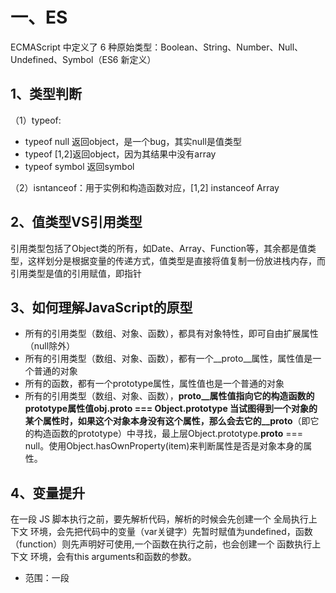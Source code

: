 # 一、ES

ECMAScript 中定义了 6 种原始类型：Boolean、String、Number、Null、Undefined、Symbol（ES6 新定义）
	
## 1、类型判断
（1）typeof:
* typeof null 返回object，是一个bug，其实null是值类型
* typeof [1,2]返回object，因为其结果中没有array
* typeof symbol 返回symbol

（2）isntanceof：用于实例和构造函数对应，[1,2] instanceof Array
	
## 2、值类型VS引用类型
引用类型包括了Object类的所有，如Date、Array、Function等，其余都是值类型，这样划分是根据变量的传递方式，值类型是直接将值复制一份放进栈内存，而引用类型是值的引用赋值，即指针
	
## 3、如何理解JavaScript的原型

* 所有的引用类型（数组、对象、函数），都具有对象特性，即可自由扩展属性（null除外）
* 所有的引用类型（数组、对象、函数），都有一个__proto__属性，属性值是一个普通的对象
* 所有的函数，都有一个prototype属性，属性值也是一个普通的对象
* 所有的引用类型（数组、对象、函数），__proto__属性值指向它的构造函数的prototype属性值obj.__proto__ === Object.prototype
当试图得到一个对象的某个属性时，如果这个对象本身没有这个属性，那么会去它的__proto__（即它的构造函数的prototype）中寻找，最上层Object.prototype.__proto__ === null。使用Object.hasOwnProperty(item)来判断属性是否是对象本身的属性。

## 4、变量提升
在一段 JS 脚本执行之前，要先解析代码，解析的时候会先创建一个 全局执行上下文 环境，会先把代码中的变量（var关键字）先暂时赋值为undefined，函数（function）则先声明好可使用,一个函数在执行之前，也会创建一个 函数执行上下文 环境，会有this arguments和函数的参数。
* 范围：一段<script>、js 文件或者一个函数
* 全局上下文：变量定义，函数声明
* 函数上下文：变量定义，函数声明，this，arguments
其中this的值是在执行的时候才能确认，定义的时候不能确认！

## 5、作用域与作用域链与闭包
JS 没有块级作用域，只有全局作用域和函数作用域，es6开始有块级作用域；  
当前作用域没有定义的变量即自由变量，会向父级作用域寻找，没有就一层层向上找，这种关系就是作用域链。
闭包有两个应用场景：函数作为返回值、函数作为参数传递，自由变量将从作用域链中去寻找，但是 依据的是函数定义时的作用域链，而不是函数执行时。
	
	function F1() {
		var a = 100
		return function () {
			console.log(a)
		}
	}
	function F2(f1) {
		var a = 200
		console.log(f1())
	}
	var f1 = F1()
	F2(f1)//输出100 undefined

## 5、js事件循环
JS是单线程且非阻塞，单线程指只有一条主线程处理所有的任务，而非阻塞指异步任务会被挂起，返回结果是再执行响应回调；
同步执行的方法会被依次加入执行栈依次执行，而异步执行的方法返回结果后被放入宏任务或者微任务列表中，微任务指new Promise()(网络请求),new MutationObserver()，宏任务指setTimeout()、setInterval()，微任务优先级较高，异步回调只有在主线程空闲时才会按顺序被执行回调;

## 6、箭头函数
es6之前，函数中的this是全局变量，箭头函数中this是父作用域的this.

## 7、ES6 模块化如何使用？

	如果只是输出一个对象
	// 创建 util1.js 文件，内容如
	export default {
		a: 100
	}
	// 创建 index.js 文件，内容如
	import obj from './util1.js'
	console.log(obj)
	
	如果输出多个对象
	// 创建 util2.js 文件，内容如
	export function fn1() {
			alert('fn1')
	}
	export function fn2() {
			alert('fn2')
	}
	// 创建 index.js 文件，内容如
	import { fn1, fn2 } from './util2.js'
	fn1()
	fn2()

## 8、ES6 class 和普通构造函数的区别
* class 是一种新的语法形式，是class Name {...}这种形式，和函数的写法完全不一样
* 两者对比，构造函数函数体的内容要放在 class 中的constructor函数中，constructor即构造器，初始化实例时默认执行
* class 中函数的写法是add() {...}这种形式，并没有function关键字
* class实现继承class Dog extends Animal，子类的constructor一定要执行super()，以调用父类的constructor

## 9、ES6 中新增的数据类型有哪些？
* Set类似于数组，但数组可以允许元素重复，Set 不允许元素重复
* Map 类似于对象，但普通对象的 key 必须是字符串或者数字，而 Map 的 key 可以是任何数据类型

## 10、Promise
Promise用于存放异步操作的消息，保存未来才会结束的事件，Promise对象只有三种状态pending(进行中)、fullfilled(已成功)、rejected(已失败)，不受外界影响，由异步操作的结果决定，一旦改变，状态就凝固了。
	
	const promise = new Promise(function(resolve,reject){
	//是两个函数由js引擎提供pending→fulfilled（resolve），pending→rejected（reject）
		if(/*异步操作成功*/){
			resolve(value);
		}else{
			reject(value);
		}
	})
  //实例完成后，用then执行两种状态的回调函数
	promise.then(function(value){
		//成功
	},function(error){
		//失败
	});
Promise对象新建后会立即执行，而回调是等所有同步任务执行完成执行。

# 二、JS-Web-API
## 1、BOM（浏览器对象模型）
是浏览器本身的一些信息的设置和获取，例如获取浏览器的宽度、高度，设置让浏览器跳转到哪个地址。navigator、screen、location、history

## 2、DOM
浏览器会将HTML转变成DOM，是一棵树，DOM 就是 JS 能识别的 HTML 结构，一个普通的 JS 对象或者数组。

## 3、property 和 attribute 的区别是什么？
* property:DOM 节点就是一个 JS 对象，有可扩展性特征，节点可以有style属性，有className nodeName nodeType属性，这些都是 JS 范畴的属性，符合 JS 语法标准的。
* attribute:property 的获取和修改，是直接改变 JS 对象，而 attribute 是直接改变 HTML 的属性，get 和 set attribute 时，还会触发 DOM 的查询或者重绘、重排，频繁操作会影响页面性能

## 4、DOM 操作的基本 API 有哪些？
添加appendChild、获取父元素parentElement、获取子元素childNodes、删除节点removeChild；

## 5、什么是事件冒泡？
在DOM节点上触发一个事件后，会根据DOM的结构向上冒泡，e.stopPropagation()阻止冒泡

## 6、如何使用事件代理？有何好处？
在父节点添加事件监听，可以监听所有子节点的事件。优点是使代码简洁，减少浏览器的内存占用

## 7、手写 XMLHttpRequest 不借助任何库
	var xhr = new XMLHttpRequest()
	xhr.onreadystatechange = function () {
			// 这里的函数异步执行，可参考之前 JS 基础中的异步模块
		if (xhr.readyState == 4) {
			if (xhr.status == 200) {
				alert(xhr.responseText)
			}
		}
	}
	xhr.open("GET", "/api", false)
	xhr.send(null)
xhr.readyState是浏览器判断请求过程中各个阶段的，xhr.status是 HTTP 协议中规定的不同结果的返回状态说明
xhr.readyState的状态码说明：
* 0 -代理被创建，但尚未调用 open() 方法。
* 1 -open() 方法已经被调用。
* 2 -send() 方法已经被调用，并且头部和状态已经可获得。
* 3 -下载中， responseText 属性已经包含部分数据。
* 4 -下载操作已完成

## 8、HTTP 协议中，response 的状态码，常见的有哪些？
xhr.status即 HTTP 状态码，有 2xx 3xx 4xx 5xx 这几种，比较常用的有以下几种：
* 200 正常
* 3xx
	301 永久重定向。如http://xxx.com这个 GET 请求（最后没有/），就会被301到http://xxx.com/（最后是/）
	302 临时重定向。临时的，不是永久的
	304 资源找到但是不符合请求条件，不会返回任何主体。如发送 GET 请求时，head 中有If-Modified-Since: xxx（要求返回更新时间是xxx时间之后的资源），如果此时服务器 端资源未更新，则会返回304，即不符合要求
* 404 找不到资源
* 5xx 服务器端出错了

## 9、如何实现跨域？
HTML 中几个标签能逃避过同源策略——<script src="xxx">、<img src="xxxx"/>、<link href="xxxx">，这三个标签的src/href可以加载其他域的资源，不受同源策略限制，<script>还可以实现 JSONP，能获取其他域接口的信息。  
1、jsonp解决跨域

	//自己的页面
	<script>
	window.callback = function (data) {
			// 这是我们跨域得到信息
		console.log(data)
	}
	</script>
	//服务器提供http://coding.m.juejin.com/api.js，改js不一定真实存在，可以动态生成，内容如下
	callback({x:100, y:200})
	//在页面中加入，就能得到内容
	<script src="http://coding.m.juejin.com/api.js"></script>
	
2、解决跨域 - 服务器端设置 http header

	response.setHeader("Access-Control-Allow-Origin", "http://m.juejin.com/");  // 第二个参数填写允许跨域的域名称，不建议直接写 "*"
	response.setHeader("Access-Control-Allow-Headers", "X-Requested-With");
	response.setHeader("Access-Control-Allow-Methods", "PUT,POST,GET,DELETE,OPTIONS");

	// 接收跨域的cookie
	response.setHeader("Access-Control-Allow-Credentials", "true");
	
## 10、cookie 和 localStorage 有何区别？
* cookie本来是用来在服务器和客户端进行信息传递的，因此我们的每个 HTTP 请求都带着 cookie。但是 cookie 也具备浏览器端存储的能力（例如记住用户名和密码），因此可以用来存储信息。document.cookie = ....，但是非常小，只有4kB，并且所以的http请求都带着，影响获取资源的效率。  
* localStorage，html5新增的，专门为浏览器缓存设计，存储量5MB，不会带http请求，localStorage.setItem(key, value) localStorage.getItem(key)
* sessionStorage区别在是根据session过去时间而实现，而localStorage会永久有效，一些需要及时失效的重要信息放在sessionStorage中，一些不重要但是不经常设置的信息，放在localStorage中

# 三、CSS-HTML
## 1、选择器权重和优先级
* 代表内联样式，如style="xxx"，权值为 1000；
* 代表 ID 选择器，如#content，权值为 100；
* 代表类、伪类和属性选择器，如.content、:hover、[attribute]，权值为 10；
* 代表元素选择器和伪元素选择器，如div、p，权值为 1。
通用选择器（*）、子选择器（>）和相邻同胞选择器（+）并不在这四个等级中，所以他们的权值都为 0

## 2、盒模型
在盒子模型中，我们设置的宽度都是内容宽度，不是整个盒子的宽度。而整个盒子的宽度是：（内容宽度 + border宽度 + padding宽度 + margin宽度）之和。
box-sizing:border-box：宽度是内容 + padding + 边框的宽度（不包括margin）。  
纵向 margin 重叠：纵向的 margin 是会重叠的，如果两者不一样大的话，大的会把小的“吃掉”

## 3、浮动
float 被设计出来的初衷是用于文字环绕效果，即一个图片一段文字，图片float:left之后，文字会环绕图片，被设置了 float 的元素会脱离文档流。
特性：
* 破坏性：父标签坍塌
* 包裹性：display:block的宽度变成仅包裹内容的宽度
* 清空格：原因是 float 会导致节点脱离文档流结构。它都不属于文档流结构了，那么它身边的什么换行、空格就都和它没了关系，它就尽量往一边靠拢，能靠多近就靠多近，这就是清空格的本质，子组件会紧挨在一起。
清浮动

	.clearfix:after {
		content: '';
		display: table;
		clear: both;
	}
	.clearfix {
		*zoom: 1; /* 兼容 IE 低版本 */
	}
	
## 4、定位position
* relative:会导致自身位置的相对变化，而不会影响其他元素的位置、大小，兄弟元素位置不变，根据自身定位
* absolute:根据第一个设置position:relative/absolute/fixed的父级元素定位，如果没找到，就以浏览器边界定位
		absolute 元素脱离了文档结构。和 relative 不同，其他三个元素的位置重新排列了。只要元素会脱离文档结构，它就会产生破坏性，导致父元素坍塌。
	  absolute 元素具有“包裹性”。之前<p>的宽度是撑满整个屏幕的，而此时<p>的宽度刚好是内容的宽度。
	  absolute 元素具有“跟随性”。虽然 absolute 元素脱离了文档结构，但是它的位置并没有发生变化，还是老老实实地呆在它原本的位置。
	  absolute 元素会悬浮在页面上方，会遮挡住下方的页面内容。
* fixed:和 absolute 是一样的，唯一的区别在于：absolute 元素是根据最近的定位上下文确定位置，而 fixed 根据 window （或者 iframe）确定位置

## 5、flex
1、flex-direction：主轴的方向，row，row-reverse：主轴为水平方向，起点在右端，column，column-reverse：主轴为垂直方向，起点在下沿；
2、align-items：项目在交叉轴上如何对齐，flex-start,flex-end,center,baseline:项目的第一行文字的基线对齐,stretch（默认值）：如果项目未设置高度或设为 auto，将占满整个容器的高度

## 6、如何实现垂直居中？
* inline 元素可设置line-height的值等于height值，如单行文字垂直居中；
* 绝对定位元素，可结合left和margin实现，但是必须知道尺寸，优点：兼容性好，缺点：需要提前知道尺寸

	.container {
    position: relative;
    	height: 200px;
	}
	.item {
		width: 80px;
		height: 40px;
		position: absolute;
		left: 50%;
		top: 50%;
		margin-top: -20px;
		margin-left: -40px;
	}
	
* 绝对定位可结合transform实现居中，优点：不需要提前知道尺寸，缺点：兼容性不好
* 绝对定位结合margin: auto，不需要提前知道尺寸，兼容性好

	.container {
    position: relative;
    	height: 300px;
	}
	.item {
		width: 100px;
		height: 50px;
		position: absolute;
		left: 0;
		top: 0;
		right: 0;
		bottom: 0;
		margin: auto;
	}
	
## 7、如何理解 HTML 语义化？
语义化分两部分：让人（写程序、读程序）更易读懂，让机器（浏览器、搜索引擎）更易读懂
重点是让机器更易读懂，即要使用HTML的标签，h1标签就代表是标题；p里面的就是段落详细内容，权重肯定没有标题高；ul里面就是列表；strong就是加粗的强调的内容等

## 8、CSS 的transition和animation有何区别？
首先transition和animation都可以做动效，从语义上来理解，transition是过渡，由一个状态过渡到另一个状态，比如高度100px过渡到200px；而animation是动画，即更专业做动效的，animation有帧的概念，可以设置关键帧keyframe，一个动画可以由多个关键帧多个状态过渡组成，另外animation也包含上面提到的多个属性。

## 9、重绘和回流
* 重绘：指的是当页面中的元素不脱离文档流，而简单地进行样式的变化，比如修改颜色、背景等，浏览器重新绘制样式
* 回流：指的是处于文档流中 DOM 的尺寸大小、位置或者某些属性发生变化时，导致浏览器重新渲染部分或全部文档的情况
回流要比重绘消耗性能开支更大，一些属性的读取也会引起回流，比如读取某个 DOM 的高度和宽度，或者使用getComputedStyle方法。
比如优化下面的代码

	var data = ['string1', 'string2', 'string3'];
	for(var i = 0; i < data.length; i++){
		var dom = document.getElementById('list');//每次都会操作dom结构，可以先将字符串拼接，最后innerHTML一次
		dom.innerHTML += '<li>' + data[i] + '</li>';
	}
	
# 算法
## 1、数据结构问题
1、简单数据结构：
	有序数据结构：栈、队列、链表，有序数据结构省空间（存储空间小）
	无序数据结构：集合、字典、散列表，无序数据结构省时间（读取时间快）
2、复杂数据结构
 树、堆、图
 
## 2、使用 ECMAScript（JS）代码实现一个事件类Event，包含下面功能：绑定事件、解绑事件和派发事件。
在稍微复杂点的页面中，比如组件化开发的页面，同一个页面由两三个人来开发，为了保证组件的独立性和降低组件间耦合度，我们往往使用「订阅发布模式」，即组件间通信使用事件监听和派发的方式，而不是直接相互调用组件方法，这就是题目要求写的Event类。

	class Event {
    constructor() {
        // 存储事件的数据结构
        // 用来存储绑定了哪些事件，一般页面中事件派发（读）要比事件绑定（写）多为了查找迅速，使用了对象（字典）
        this._cache = {};
    }
    // 绑定
    on(type, callback) {
        // 为了按类查找方便和节省空间，
        // 将同一类型事件放到一个数组中
        // 这里的数组是队列，遵循先进先出
        // 即先绑定的事件先触发
        let fns = (this._cache[type] = this._cache[type] || []);
        if (fns.indexOf(callback) === -1) {
            fns.push(callback);
        }
        return this;
    }
    // 触发
    trigger(type, data) {
        let fns = this._cache[type];
        if (Array.isArray(fns)) {
            fns.forEach((fn) => {
                fn(data);
            });
        }
        return this;
    }
    // 解绑
    off(type, callback) {
        let fns = this._cache[type];
        if (Array.isArray(fns)) {
            if (callback) {
                let index = fns.indexOf(callback);
                if (index !== -1) {
                    fns.splice(index, 1);
                }
            } else {
                //全部清空
                fns.length = 0;
            }
        }
        return this;
    }
	}
	// 测试用例
	const event = new Event();
	event.on('test', (a) => {
			console.log(a);
	});
	event.trigger('test', 'hello world');

	event.off('test');
	event.trigger('test', 'hello world');

##3、算法的时间复杂度
包括空间和时间，主要是考察时间，常见的时间复杂度：（计算时去除常数项，保留最高项）
* 常数阶 O(1)
* 对数阶 O(logN)
* 线性阶 O(n)
* 线性对数阶 O(nlogN)
* 平方阶 O(n^2)
* 立方阶 O(n^3)
* !k次方阶 O(n^k)
* 指数阶O(2^n)

	let number = 1; // 语句执行一次 
	while (number < n) { // 因为number的增长速度是2^n，所以循环语句执行 logN 次，其实是log2N，2被省略
		number *= 2; // 语句执行 logN 次
	}
	复杂度为：1 + 2 * logN = O(logN)
	
## 4、实现 JS 对象的深拷贝
其实就是用递归实现
	
	function deepClone(o1, o2) {
		for (let k in o2) {
			if (typeof o2[k] === 'object') {
				o1[k] = {};
				deepClone(o1[k], o2[k]);
			} else {
				o1[k] = o2[k];
			}
		}
	}
递归容易造成爆栈，尾部调用可以解决递归的这个问题，但是尽量还是通过for或者while来代替递归。

## 5、求斐波那契数列（兔子数列）第 n 项
即1,1,2,3,5,8,13,21,34,55,89...中的第 n 项，即等于前两项相加

	let count = 0;
	function fn(n) {
	    let cache = {};
	    function _fn(n) {
			if (cache[n]) {//因为在递归的时候求当前相需要获取前2项，而求前1项的时候也会用到前前一项，因此可以存起来，这样每个数字只需求一次
				return cache[n];
			}
			count++;
			if (n == 1 || n == 2) {
				return 1;
			}
			let prev = _fn(n - 1);
			cache[n - 1] = prev;
			let next = _fn(n - 2);
			cache[n - 2] = next;
			return prev + next;
	    }
	    return _fn(n);
	}

	let count2 = 0;
	function fn2(n) {
	    count2++;
	    if (n == 1 || n == 2) {
			return 1;
	    }
	    return fn2(n - 1) + fn2(n - 2);
	}

	console.log(fn(20), count); // 6765 20
	console.log(fn2(20), count2); // 6765 13529

#6、快速排序
1、随机选择数组中的一个数 A，以这个数为基准
2、其他数字跟这个数进行比较，比这个数小的放在其左边，大的放到其右边
3、经过一次循环之后，A 左边为小于 A 的，右边为大于 A 的
4、这时候将左边和右边的数再递归上面的过程

		// 划分操作函数
	function partition(array, left, right) {
	    // 用index取中间值而非splice
	    const pivot = array[Math.floor((right + left) / 2)]
	    let i = left
	    let j = right

	    while (i <= j) {
		while (compare(array[i], pivot) === -1) {
		    i++
		}
		while (compare(array[j], pivot) === 1) {
		    j--
		}
		if (i <= j) {
		    swap(array, i, j)
		    i++
		    j--
		}
	    }
	    return i
	}

	// 比较函数
	function compare(a, b) {
	    if (a === b) {
		return 0
	    }
	    return a < b ? -1 : 1
	}

	function quick(array, left, right) {
	    let index
	    if (array.length > 1) {
		index = partition(array, left, right)
		if (left < index - 1) {
		    quick(array, left, index - 1)
		}
		if (index < right) {
		    quick(array, index, right)
		}
	    }
	    return array
	}
	function quickSort(array) {
	    return quick(array, 0, array.length - 1)
	}

	// 原地交换函数，而非用临时数组
	function swap(array, a, b) {
	    ;[array[a], array[b]] = [array[b], array[a]]
	}
	const Arr = [85, 24, 63, 45, 17, 31, 96, 50];
	console.log(quickSort(Arr));

## 7、二分法查询
1、数组中排在中间的数字 A，与要找的数字比较大小
2、因为数组是有序的，所以： a) A 较大则说明要查找的数字应该从前半部分查找 b) A 较小则说明应该从查找数字的后半部分查找
3、这样不断查找缩小数量级（扔掉一半数据），直到找完数组为止
题目：在一个二维数组中，每一行都按照从左到右递增的顺序排序，每一列都按照从上到下递增的顺序排序。
请完成一个函数，输入这样的一个二维数组和一个整数，判断数组中是否含有该整数。

	function Find(target, array) {
	    let i = 0;
	    let j = array[i].length - 1;
	    while (i < array.length && j >= 0) {
			if (array[i][j] < target) {
				i++;
			} else if (array[i][j] > target) {
				j--;
			} else {
				return true;
			}
	    }
	    return false;
	}

	//测试用例
	console.log(Find(10, [
	    [1, 2, 3, 4], 
	    [5, 9, 10, 11], 
	    [13, 20, 21, 23]
	    ])
	);
现在我有一个 1~1000 区间中的正整数，需要你猜下这个数字是几，你只能问一个问题：大了还是小了？问需要猜几次才能猜对？
也是用二分法，log1000次，2^10=1024，所以不超过10次就可以找出来了。

## 8、字符串中第一个出现一次的字符
使用正则会简单很多

	function find(str){
	    for (var i = 0; i < str.length; i++) {
			let char = str[i]
			let reg = new RegExp(char, 'g');
			let l = str.match(reg).length
			if(l===1){
				return char
			}
	    }
	}
或者使用indexOf/lastIndexOf，比较indexOf和lastIndexOf是否相等，相等说明只有一个，lastIndexOf从后往前查找，返回第一个下标

## 9、将1234567 变成 1,234,567，即千分位标注
第一个逗号后面数字的个数是3的倍数，正则：/(\d{3})+$/；第一个逗号前最多可以有 1~3 个数字，正则：/\d{1,3}/。加起来就是/\d{1,3}(\d{3})+$/

	function exchange(num) {
	    num += ''; //转成字符串
	    if (num.length <= 3) {
			return num;
	    }

	    num = num.replace(/\d{1,3}(?=(\d{3})+$)/g, (v) => {
			console.log(v)
			return v + ',';
	    });
	    return num;
	}

	console.log(exchange(1234567));
(?<=    # 断言要匹配的文本的前缀
(?=     # 断言要匹配的文本的后缀

	var str = 'google';
	var reg = /o/g;
	console.log(reg.test(str),reg.lastIndex)//true 1
	console.log(reg.test(str),reg.lastIndex)//true 2 
	console.log(reg.test(str),reg.lastIndex)//false 0
在开发的过程中也经常会遇到这种错误，只要把lastIndex再置为0，就会从头开始算了

# 浏览器相关
## 1、浏览器从加载页面到渲染页面的过程
1、加载过程
* 浏览器根据 DNS 服务器得到域名的 IP 地址
* 向这个 IP 的机器发送 HTTP 请求
* 服务器收到、处理并返回 HTTP 请求
* 浏览器得到返回内容
2、渲染过程
* 根据 HTML 结构生成 DOM 树
* 根据 CSS 生成 CSSOM
* 将 DOM 和 CSSOM 整合形成 RenderTree
* 根据 RenderTree 开始渲染和展示
* 遇到<script>时，会执行并阻塞渲染

## 2、总结前端性能优化的解决方案
1、减少页面体积，提升网络加载
  静态资源的压缩合并（JS 代码压缩合并、CSS 代码压缩合并、雪碧图），减少请求次数；
  静态资源缓存（资源名称加 MD5 戳）即加后缀，只有内容改变的时候，链接名称才会改变；
  使用 CDN 让资源加载更快，例如七牛云
2、优化页面渲染
  CSS 放前面，JS 放后面；
  懒加载（图片懒加载、下拉加载更多）使用data-存放图片路径，data-开头的属性浏览器渲染的时候会忽略掉，提高渲染性能；
  减少DOM 查询，对 DOM 查询做缓存；
  减少DOM 操作，多个操作尽量合并在一起执行（DocumentFragment）；
  事件节流，即类似输入监听时，延迟处理；
  尽早执行操作（DOMContentLoaded）
  
	window.addEventListener('load', function () {
		// 页面的全部资源加载完才会执行，包括图片、视频等
	})
	document.addEventListener('DOMContentLoaded', function () {
		// DOM 渲染完即可执行，此时图片、视频还可能没有加载完
	})
	
  使用 SSR 后端渲染，数据直接输出到 HTML 中，减少浏览器使用 JS 模板渲染页面 HTML 的时间

## 3、前端常见的安全问题有哪些？
1、XSS（Cross Site Scripting，跨站脚本攻击）
原理上就是黑客通过某种方式（发布文章、发布评论等）将一段特定的 JS 代码隐蔽地输入进去，还有获取cookie
解决办法：对用户输入的内容进行验证和替换，对敏感的 cookie 增加http-only限制，让JS获取不到cookie的内容
2、CSRF（Cross-site request forgery，跨站请求伪造）
如果请求没有带验证，当登录了一个网站之后，其他域名请求该网站的接口后会带cookie，就能直接请求成功了。
输入密码校验，敏感的接口使用POST请求而不是GET也是很重要的
